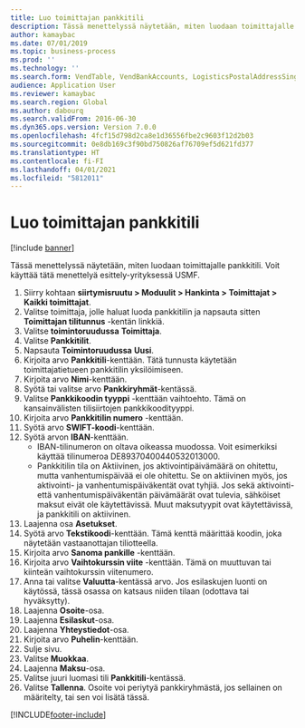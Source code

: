 ```yaml
---
title: Luo toimittajan pankkitili
description: Tässä menettelyssä näytetään, miten luodaan toimittajalle pankkitili.
author: kamaybac
ms.date: 07/01/2019
ms.topic: business-process
ms.prod: ''
ms.technology: ''
ms.search.form: VendTable, VendBankAccounts, LogisticsPostalAddressSingle
audience: Application User
ms.reviewer: kamaybac
ms.search.region: Global
ms.author: dabourq
ms.search.validFrom: 2016-06-30
ms.dyn365.ops.version: Version 7.0.0
ms.openlocfilehash: 4fcf15d798d2ca8e1d36556fbe2c9603f12d2b03
ms.sourcegitcommit: 0e8db169c3f90bd750826af76709ef5d621fd377
ms.translationtype: HT
ms.contentlocale: fi-FI
ms.lasthandoff: 04/01/2021
ms.locfileid: "5812011"
---
```

# <a name="create-a-vendor-bank-account"></a>Luo toimittajan pankkitili

[!include [banner](../../includes/banner.md)]

Tässä menettelyssä näytetään, miten luodaan toimittajalle pankkitili. Voit käyttää tätä menettelyä esittely-yrityksessä USMF.

1. Siirry kohtaan **siirtymisruutu > Moduulit > Hankinta > Toimittajat > Kaikki toimittajat**.
2. Valitse toimittaja, jolle haluat luoda pankkitilin ja napsauta sitten **Toimittajan tilitunnus** -kentän linkkiä.
3. Valitse **toimintoruudussa** **Toimittaja**.
4. Valitse **Pankkitilit**.
5. Napsauta **Toimintoruudussa** **Uusi**.
6. Kirjoita arvo **Pankkitili**-kenttään. Tätä tunnusta käytetään toimittajatietueen pankkitilin yksilöimiseen.  
7. Kirjoita arvo **Nimi**-kenttään.
8. Syötä tai valitse arvo **Pankkiryhmät**-kentässä.
9. Valitse **Pankkikoodin tyyppi** -kenttään vaihtoehto. Tämä on kansainvälisten tilisiirtojen pankkikoodityyppi.  
10. Kirjoita arvo **Pankkitilin numero** -kenttään.
11. Syötä arvo **SWIFT-koodi**-kenttään.
12. Syötä arvon **IBAN**-kenttään.
    - IBAN-tilinumeron on oltava oikeassa muodossa. Voit esimerkiksi käyttää tilinumeroa DE89370400440532013000.  
    - Pankkitilin tila on Aktiivinen, jos aktivointipäivämäärä on ohitettu, mutta vanhentumispäivää ei ole ohitettu. Se on aktiivinen myös, jos aktivointi- ja vanhentumispäiväkentät ovat tyhjiä. Jos sekä aktivointi- että vanhentumispäiväkentän päivämäärät ovat tulevia, sähköiset maksut eivät ole käytettävissä. Muut maksutyypit ovat käytettävissä, ja pankkitili on aktiivinen.  
13. Laajenna osa **Asetukset**.
14. Syötä arvo **Tekstikoodi**-kenttään. Tämä kenttä määrittää koodin, joka näytetään vastaanottajan tiliotteella.  
15. Kirjoita arvo **Sanoma pankille** -kenttään.
16. Kirjoita arvo **Vaihtokurssin viite** -kenttään. Tämä on muuttuvan tai kiinteän vaihtokurssin viitenumero.
17. Anna tai valitse **Valuutta**-kentässä arvo. Jos esilaskujen luonti on käytössä, tässä osassa on katsaus niiden tilaan (odottava tai hyväksytty).  
18. Laajenna **Osoite**-osa.
19. Laajenna **Esilaskut**-osa.
20. Laajenna **Yhteystiedot**-osa.
21. Kirjoita arvo **Puhelin**-kenttään.
22. Sulje sivu.
23. Valitse **Muokkaa**.
24. Laajenna **Maksu**-osa.
25. Valitse juuri luomasi tili **Pankkitili**-kentässä.
26. Valitse **Tallenna**. Osoite voi periytyä pankkiryhmästä, jos sellainen on määritelty, tai sen voi lisätä tässä.  



[!INCLUDE[footer-include](../../../includes/footer-banner.md)]